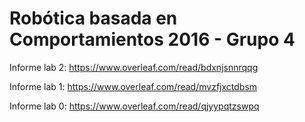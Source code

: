 # Robótica basada en Comportamientos 2016 - Grupo 4

Informe lab 2: https://www.overleaf.com/read/bdxnjsnnrqqg

Informe lab 1: https://www.overleaf.com/read/mvzfjxctdbsm

Informe lab 0: https://www.overleaf.com/read/qjyypqtzswpq

